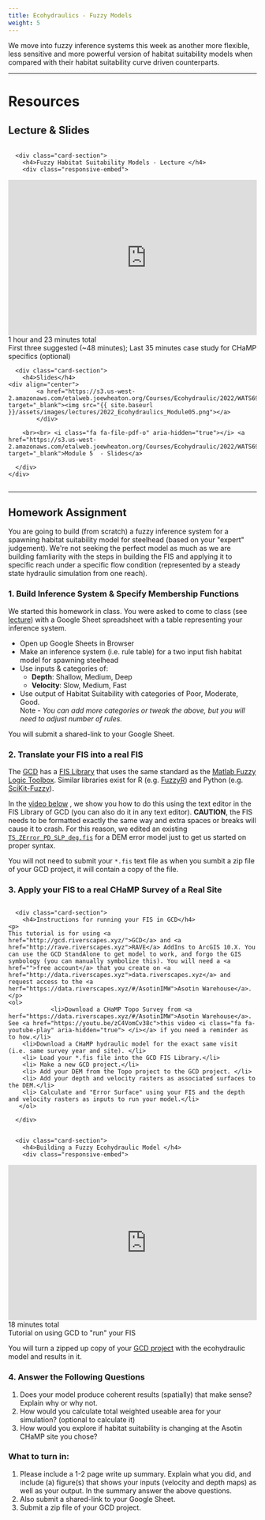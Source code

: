 ```yaml
---
title: Ecohydraulics - Fuzzy Models
weight: 5
---
```


We move into fuzzy inference systems this week as another more flexible, less sensitive and more powerful version of habitat suitability models when compared with their habitat suitability curve driven counterparts.  

------
# Resources

## Lecture & Slides

<div class="row small-up-2 medium-up-2">


  <div class="column">
    <div class="card">


      <div class="card-section">
        <h4>Fuzzy Habitat Suitability Models - Lecture </h4>
        <div class="responsive-embed"> 

<iframe width="560" height="315" src="https://www.youtube.com/embed/videoseries?list=PL0ZiZg4rilzL7-6hcB59WgV38Vp7wzyyF" title="YouTube video player" frameborder="0" allow="accelerometer; autoplay; clipboard-write; encrypted-media; gyroscope; picture-in-picture" allowfullscreen></iframe>
<br>

</div>
<i class="fa fa-clock-o" aria-hidden="true"></i> 1 hour and  23 minutes <i class="fa fa-youtube-play" aria-hidden="true"></i> total <br> First three suggested (~48 minutes); Last 35 minutes case study for CHaMP specifics (optional)
      </div>
    </div>
  </div>

  <div class="column">
    <div class="card">


      <div class="card-section">
        <h4>Slides</h4>
    <div align="center">
        	<a href="https://s3.us-west-2.amazonaws.com/etalweb.joewheaton.org/Courses/Ecohydraulic/2022/WATS6900_Ecohydraulics_2020_Module_05_FIS.pdf" target="_blank"><img src="{{ site.baseurl }}/assets/images/lectures/2022_Ecohydraulics_Module05.png"></a>
        	</div>
        
        <br><br> <i class="fa fa-file-pdf-o" aria-hidden="true"></i> <a href="https://s3.us-west-2.amazonaws.com/etalweb.joewheaton.org/Courses/Ecohydraulic/2022/WATS6900_Ecohydraulics_2020_Module_05_FIS.pdf" target="_blank">Module 5  - Slides</a>
        
      </div>
    </div>

  </div>
</div>

--------------
## Homework Assignment

You are going to build (from scratch) a fuzzy inference system for a spawning habitat suitability model for steelhead (based on your "expert" judgement). We're not seeking the perfect model as much as we are building famliarity with the steps in building the FIS and applying it to specific reach under a specific flow condition (represented by a steady state hydraulic simulation from one reach). 

### 1. Build Inference System & Specify Membership Functions
We started this homework in class. You were asked to come to class (see <a href="https://youtu.be/qTzwbiibtZs?t=318">lecture</a>) with a Google Sheet spreadsheet with a table representing your inference system.
- Open up Google Sheets in Browser
- Make an inference system (i.e. rule table) for a two input fish habitat model for spawning steelhead
- Use inputs & categories of:
  - **Depth**: Shallow, Medium, Deep
  - **Velocity**: Slow, Medium, Fast
- Use output of Habitat Suitability with categories of Poor, Moderate, Good. 	
Note - _You can add more categories or tweak the above, but you will need to adjust number of rules._

You will submit a shared-link to your Google Sheet.

### 2. Translate your FIS into a real FIS
The [GCD](http://gcd.riverscapes.xyz) has a [FIS Library](http://gcd.riverscapes.xyz/Help/customize-menu/fis-library.html) that uses the same standard as the [Matlab Fuzzy Logic Toolbox](https://www.mathworks.com/products/fuzzy-logic.html). Similar libraries exist for R (e.g. [FuzzyR](https://cran.r-project.org/web/packages/FuzzyR/index.html)) and Python (e.g. [SciKit-Fuzzy](https://pythonhosted.org/scikit-fuzzy/overview.html)). 

In the [video below](https://youtu.be/BamrMa6oLOE) <i class="fa fa-youtube-play" aria-hidden="true"> </i>, we show you how to do this using the text editor in the FIS Library of GCD (you can also do it in any text editor). **CAUTION**, the FIS needs to be formatted exactly the same way and extra spaces or breaks will cause it to crash. For this reason, we edited an existing [`TS_ZError_PD_SLP_deg.fis`](https://raw.githubusercontent.com/Riverscapes/fis-dem-error/master/BySurveyType/TS/TS_ZError_PD_SLPdeg.fis) for a DEM error model just to get us started on proper syntax. 

You will not need to submit your `*.fis` text file as when you sumbit a zip file of your GCD project, it will contain a copy of the file. 

### 3. Apply your FIS to a real CHaMP Survey of a Real Site

<div class="row small-up-2 medium-up-2">


  <div class="column">
    <div class="card">


      <div class="card-section">
        <h4>Instructions for running your FIS in GCD</h4>
    <p>
    This tutorial is for using <a href="http://gcd.riverscapes.xyz/">GCD</a> and <a href="http://rave.riverscapes.xyz">RAVE</a> AddIns to ArcGIS 10.X. You can use the GCD StandAlone to get model to work, and forgo the GIS symbology (you can manually symbolize this). You will need a <a href="">free account</a> that you create on <a href="http://data.riverscapes.xyz">data.riverscapes.xyz</a> and request access to the <a herf="https://data.riverscapes.xyz/#/AsotinIMW">Asotin Warehouse</a>. 
    </p>
    <ol>
        		<li>Download a CHaMP Topo Survey from <a herf="https://data.riverscapes.xyz/#/AsotinIMW">Asotin Warehouse</a>. See <a href="https://youtu.be/zC4VomCv38c">this video <i class="fa fa-youtube-play" aria-hidden="true"> </i></a> if you need a reminder as to how.</li>
        <li>Download a CHaMP hydraulic model for the exact same visit (i.e. same survey year and site). </li>
        <li> Load your *.fis file into the GCD FIS Library.</li>
        <li> Make a new GCD project.</li>
        <li> Add your DEM from the Topo project to the GCD project. </li>
        <li> Add your depth and velocity rasters as associated surfaces to the DEM.</li>
        <li> Calculate and "Error Surface" using your FIS and the depth and velocity rasters as inputs to run your model.</li>
       </ol>
        
      </div>

</div>
  </div>
   <div class="column">
    <div class="card">


      <div class="card-section">
        <h4>Building a Fuzzy Ecohydraulic Model </h4>
        <div class="responsive-embed"> 

<iframe width="560" height="315" src="https://www.youtube.com/embed/BamrMa6oLOE" title="YouTube video player" frameborder="0" allow="accelerometer; autoplay; clipboard-write; encrypted-media; gyroscope; picture-in-picture" allowfullscreen></iframe>
<br>

</div>
<i class="fa fa-clock-o" aria-hidden="true"></i> 18 minutes <i class="fa fa-youtube-play" aria-hidden="true"></i> total <br> Tutorial on using GCD to "run" your FIS
   </div>
    
  </div>
</div>
</div>

You will turn a zipped up copy of your [GCD project](http://gcd.riverscapes.xyz/Concepts/projects.html) with the ecohydraulic model and results in it. 

### 4. Answer the Following Questions

1. Does your model produce coherent results (spatially) that make sense? Explain why or why not.
2. How would you calculate total weighted useable area for your simulation? (optional to calculate it)
3. How would you explore if habitat suitability is changing at the Asotin CHaMP site you chose?

### What to turn in:

1. Please include a 1-2 page  write up summary. Explain what you did, and include (a) figure(s) that shows your inputs (velocity and depth maps) as well as your output. In the summary answer the above questions. 
2. Also submit a shared-link to your Google Sheet.
3. Submit a zip file of your GCD project.   